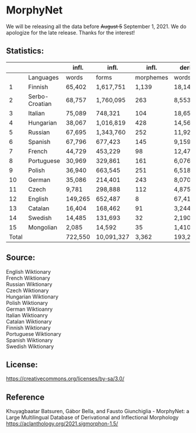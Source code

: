 # MorphyNet

We will be releasing all the data before ~~August 5~~ September 1, 2021. We do apologize for the late release. Thanks for the interest!

## Statistics:

|       |                | infl.   | infl.      | infl.     | deri.   | deri.   | deri.     |            |
|-------|----------------|---------|------------|-----------|---------|---------|-----------|------------|
|       | Languages      | words   | forms      | morphemes | words   | forms   | morphemes | total      |
| 1     | Finnish        | 65,402  | 1,617,751  | 1,139     | 18,142  | 36,843  | 446       | 1,654,594  |
| 2     | Serbo-Croatian | 68,757  | 1,760,095  | 263       | 8,553   | 4,916   | 429       | 1,765,011  |
| 3     | Italian        | 75,089  | 748,321    | 104       | 18,650  | 58,848  | 749       | 807,169    |
| 4     | Hungarian      | 38,067  | 1,016,819  | 428       | 14,566  | 28,177  | 832       | 1,044,996  |
| 5     | Russian        | 67,695  | 1,343,760  | 252       | 11,922  | 93,039  | 575       | 1,436,799  |
| 6     | Spanish        | 67,796  | 677,423    | 145       | 9,159   | 25,080  | 490       | 702,503    |
| 7     | French         | 44,729  | 453,229    | 98        | 12,473  | 72,952  | 636       | 526,181    |
| 8     | Portuguese     | 30,969  | 329,861    | 161       | 6,076   | 11,774  | 387       | 341,635    |
| 9     | Polish         | 36,940  | 663,545    | 251       | 6,518   | 58,711  | 405       | 722,256    |
| 10    | German         | 35,086  | 214,401    | 243       | 8,070   | 13,175  | 465       | 227,576    |
| 11    | Czech          | 9,781   | 298,888    | 112       | 4,875   | 32,336  | 318       | 331,224    |
| 12    | English        | 149,265 | 652,487    | 8         | 67,412  | 225,131 | 2,445     | 877,618    |
| 13    | Catalan        | 16,404  | 168,462    | 91        | 3,244   | 8,018   | 220       | 176,480    |
| 14    | Swedish        | 14,485  | 131,693    | 32        | 2,190   | 9,244   | 217       | 140,937    |
| 15    | Mongolian      | 2,085   | 14,592     | 35        | 1,410   | 1,629   | 229       | 16,221     |
| Total |                | 722,550 | 10,091,327 | 3,362     | 193,260 | 679,873 | 8,843     | 10,771,200 |


## Source:
English Wiktionary <br />
French Wiktionary <br />
Russian Wiktionary <br />
Czech Wiktionary <br />
Hungarian Wiktionary <br />
Polish Wiktionary <br />
German Wiktioanry <br />
Italian Wiktioanry <br />
Catalan Wiktionary <br />
Finnish Wiktionary <br />
Portuguese Wiktionary <br />
Spanish Wiktionary <br />
Swedish Wiktionary <br />


## License: 
https://creativecommons.org/licenses/by-sa/3.0/



## Reference
Khuyagbaatar Batsuren, Gábor Bella, and Fausto Giunchiglia - MorphyNet: a Large Multilingual Database of Derivational and Inflectional Morphology
https://aclanthology.org/2021.sigmorphon-1.5/
